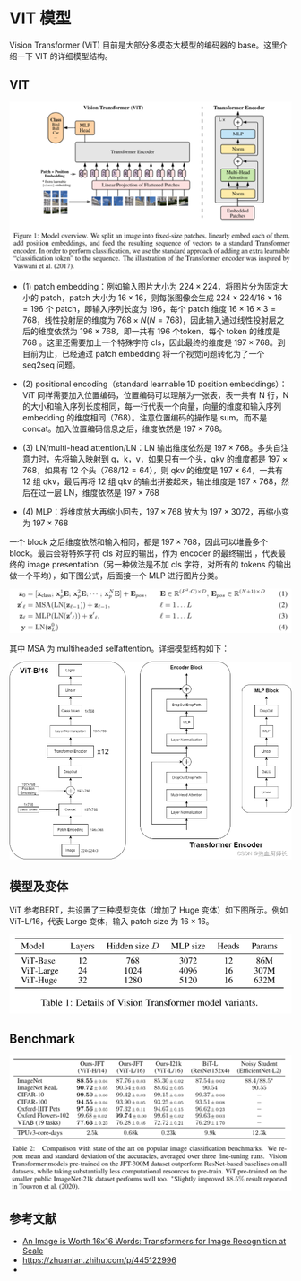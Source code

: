 # VIT 模型

Vision Transformer (ViT) 目前是大部分多模态大模型的编码器的 base。这里介绍一下 VIT 的详细模型结构。


## VIT

![](./assets/vit_model.png)

- (1) patch embedding：例如输入图片大小为 $224 \times 224$，将图片分为固定大小的 patch，patch 大小为 $16 \times 16$，则每张图像会生成 $224 \times 224 /16\times 16=196$ 个 patch，即输入序列长度为 $196$，每个 patch 维度 $16 \times 16 \times 3=768$，线性投射层的维度为 $768 \times N (N=768)$，因此输入通过线性投射层之后的维度依然为 $196 \times 768$，即一共有 $196$ 个token，每个 token 的维度是 $768$ 。这里还需要加上一个特殊字符 cls，因此最终的维度是 $197 \times 768$。到目前为止，已经通过 patch embedding 将一个视觉问题转化为了一个 seq2seq 问题。

- (2) positional encoding（standard learnable 1D position embeddings）：ViT 同样需要加入位置编码，位置编码可以理解为一张表，表一共有 N 行，N 的大小和输入序列长度相同，每一行代表一个向量，向量的维度和输入序列 embedding 的维度相同（768）。注意位置编码的操作是 sum，而不是 concat。加入位置编码信息之后，维度依然是 $197 \times 768$。

- (3) LN/multi-head attention/LN：LN 输出维度依然是 $197 \times 768$。多头自注意力时，先将输入映射到 q，k，v，如果只有一个头，qkv 的维度都是 $197\times768$，如果有 $12$ 个头（$768/12=64$），则 qkv 的维度是 $197\times64$，一共有 12 组 qkv，最后再将 12 组 qkv 的输出拼接起来，输出维度是 $197 \times 768$，然后在过一层 LN，维度依然是 $197\times768$

- (4) MLP：将维度放大再缩小回去，$197 \times 768$ 放大为 $197 \times 3072$，再缩小变为 $197 \times 768$

一个 block 之后维度依然和输入相同，都是 $197 \times 768$，因此可以堆叠多个block。最后会将特殊字符 cls 对应的输出，作为 encoder 的最终输出 ，代表最终的 image presentation（另一种做法是不加 cls 字符，对所有的 tokens 的输出做一个平均），如下图公式，后面接一个 MLP 进行图片分类。

![](./assets/vit_model_formula.png)

其中 MSA 为 multiheaded selfattention。详细模型结构如下：

![](./assets/vit_model_detail.png)

## 模型及变体

ViT 参考BERT，共设置了三种模型变体（增加了 Huge 变体）如下图所示。例如 ViT-L/16，代表 Large 变体，输入 patch size 为 $16 \times 16$。

![](./assets/vit_model_list.png)

## Benchmark

![](./assets/vit_model_benchmark.png)

## 参考文献
- [An Image is Worth 16x16 Words: Transformers for Image Recognition at Scale](https://arxiv.org/abs/2010.11929)
- https://zhuanlan.zhihu.com/p/445122996
- 